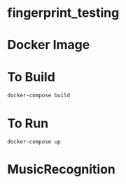# fingerprint_testing

# Docker Image
# To Build
	docker-compose build
# To Run
	docker-compose up
# MusicRecognition
